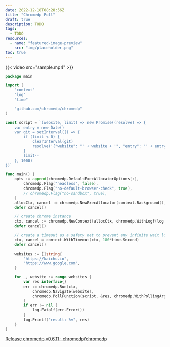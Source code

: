 ```yaml
---
date: 2022-12-18T08:28:56Z
title: "Chromedp Poll"
draft: true
description: TODO
tags:
  - TODO
resources:
  - name: "featured-image-preview"
    src: "img/placeholder.png"
toc: true
---
```


<!--more-->

<!-- image
{{<image src="/posts/chromedp-poll/img/placeholder.png">}} -->


{{< video src="sample.mp4" >}}


```go
package main

import (
	"context"
	"log"
	"time"

	"github.com/chromedp/chromedp"
)

const script = `(website, limit) => new Promise((resolve) => {
	var entry = new Date()
    var git = setInterval(() => {
        if (limit < 0) {
            clearInterval(git)
            resolve('{"website": "' + website + '", "entry": "' + entry + '", "exit": "' + new Date() + '"}')
        }
        limit--
    }, 1000)
})`

func main() {
	opts := append(chromedp.DefaultExecAllocatorOptions[:],
		chromedp.Flag("headless", false),
		chromedp.Flag("no-default-browser-check", true),
		// chromedp.Flag("no-sandbox", true),
	)
	allocCtx, cancel := chromedp.NewExecAllocator(context.Background(), opts...)
	defer cancel()

	// create chrome instance
	ctx, cancel := chromedp.NewContext(allocCtx, chromedp.WithLogf(log.Printf))
	defer cancel()

	// create a timeout as a safety net to prevent any infinite wait loops
	ctx, cancel = context.WithTimeout(ctx, 180*time.Second)
	defer cancel()

	websites := []string{
		"https://kaichu.io",
		"https://www.google.com",
	}

	for _, website := range websites {
		var res interface{}
		err := chromedp.Run(ctx,
			chromedp.Navigate(website),
			chromedp.PollFunction(script, &res, chromedp.WithPollingArgs(website, 5)),
		)
		if err != nil {
			log.Fatalf(err.Error())
		}
		log.Printf("result: %v", res)
	}
}
```

[Release chromedp v0.6.11 · chromedp/chromedp](https://github.com/chromedp/chromedp/releases/tag/v0.6.11)